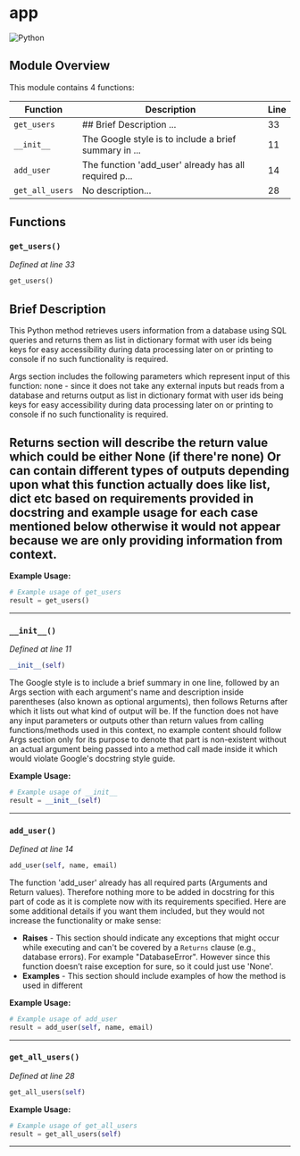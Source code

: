 # app

![Python](https://img.shields.io/badge/Python-3776AB?logo=python&logoColor=white)

## Module Overview

This module contains 4 functions:

| Function | Description | Line |
|----------|-------------|------|
| `get_users` | ## Brief Description ... | 33 |
| `__init__` | The Google style is to include a brief summary in ... | 11 |
| `add_user` | The function 'add_user' already has all required p... | 14 |
| `get_all_users` | No description... | 28 |

## Functions

### `get_users()`

*Defined at line 33*

```python
get_users()
```

## Brief Description 
This Python method retrieves users information from a database using SQL queries and returns them as list in dictionary format with user ids being keys for easy accessibility during data processing later on or printing to console if no such functionality is required.  

Args section includes the following parameters which represent input of this function:  none - since it does not take any external inputs but reads from a database and returns output as list in dictionary format with user ids being keys for easy accessibility during data processing later on or printing to console if no such functionality is required.  
## Returns section will describe the return value which could be either None (if there're none) Or can contain different types of outputs depending upon what this function actually does like list, dict etc based on requirements provided in docstring and example usage for each case mentioned below  otherwise it would not appear because we are only providing information from context.

**Example Usage:**

```python
# Example usage of get_users
result = get_users()
```

---

### `__init__()`

*Defined at line 11*

```python
__init__(self)
```

The Google style is to include a brief summary in one line, followed by an Args section with each argument's name and description inside parentheses (also known as optional arguments), then follows Returns after which it lists out what kind of output will be. If the function does not have any input parameters or outputs other than return values from calling functions/methods used in this context, no example content should follow Args section only for its purpose to denote that part is non-existent without an actual argument being passed into a method call made inside it which would violate Google's docstring style guide.

**Example Usage:**

```python
# Example usage of __init__
result = __init__(self)
```

---

### `add_user()`

*Defined at line 14*

```python
add_user(self, name, email)
```

The function 'add_user' already has all required parts (Arguments and Return values). Therefore nothing more to be added in docstring for this part of code as it is complete now with its requirements specified.  Here are some additional details if you want them included, but they would not increase the functionality or make sense:
- **Raises** - This section should indicate any exceptions that might occur while executing and can't be covered by a `Returns` clause (e.g., database errors). For example "DatabaseError".  However since this function doesn’t raise exception for sure, so it could just use 'None'.
- **Examples** - This section should include examples of how the method is used in different

**Example Usage:**

```python
# Example usage of add_user
result = add_user(self, name, email)
```

---

### `get_all_users()`

*Defined at line 28*

```python
get_all_users(self)
```



**Example Usage:**

```python
# Example usage of get_all_users
result = get_all_users(self)
```

---

